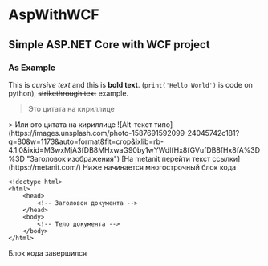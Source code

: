 # AspWithWCF
## Simple ASP.NET Core with WCF project
### As Example
This is *cursive text* and this is **bold text**.
(`print('Hello World')` is code on python),
~~strikethrough text~~ example.
<blockquote>Это цитата на кириллице</blockquote>
> Или это цитата на кириллице
![Alt-текст  типо](https://images.unsplash.com/photo-1587691592099-24045742c181?q=80&w=1173&auto=format&fit=crop&ixlib=rb-4.1.0&ixid=M3wxMjA3fDB8MHxwaG90by1wYWdlfHx8fGVufDB8fHx8fA%3D%3D "Заголовок изображения")
[На metanit перейти текст ссылки](https://metanit.com/)
Ниже начинается многострочный блок кода

    <!doctype html>
    <html>
        <head>
            <!-- Заголовок документа -->
        </head>
        <body>
            <!-- Тело документа -->
        </body>
    </html>

Блок кода завершился
